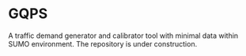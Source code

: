 # GQPS
A traffic demand generator and calibrator tool with minimal data within SUMO environment.
The repository is under construction. 
